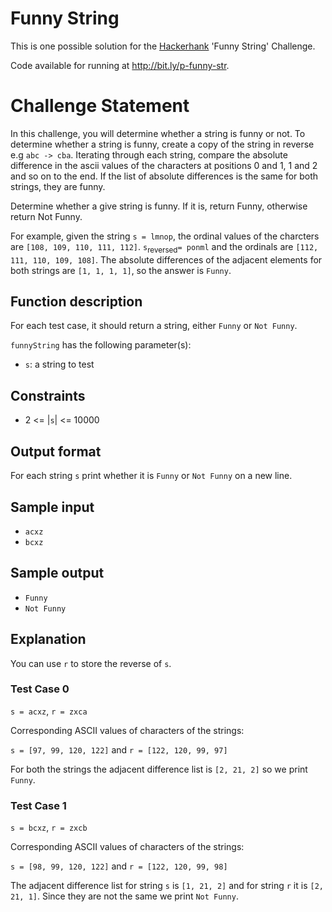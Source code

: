 # Funny String
This is one possible solution for the [Hackerhank](https://www.hackerrank.com/challenges/funny-string/) 'Funny String' Challenge. 

Code available for running at http://bit.ly/p-funny-str.

# Challenge Statement
In this challenge, you will determine whether a string is funny or not. To determine whether a string is funny, create a copy of the string in reverse e.g `abc -> cba`. Iterating through each string, compare the absolute difference in the ascii values of the characters at positions 0 and 1, 1 and 2 and so on to the end. If the list of absolute differences is the same for both strings, they are funny.

Determine whether a give string is funny. If it is, return Funny, otherwise return Not Funny.

For example, given the string `s = lmnop`, the ordinal values of the charcters are `[108, 109, 110, 111, 112]`. `s`<sub>reversed</sub>`= ponml` and the ordinals are `[112, 111, 110, 109, 108]`. The absolute differences of the adjacent elements for both strings are `[1, 1, 1, 1]`, so the answer is `Funny`.

## Function description
For each test case, it should return a string, either `Funny` or `Not Funny`.

`funnyString` has the following parameter(s):
* `s`: a string to test

## Constraints
* 2 <= |`s`| <= 10000

## Output format
For each string `s` print whether it is `Funny` or `Not Funny` on a new line.

## Sample input
* `acxz`
* `bcxz`

## Sample output
* `Funny`
* `Not Funny`

## Explanation
You can use `r` to store the reverse of `s`.

### Test Case 0  
`s = acxz`, `r = zxca`

Corresponding ASCII values of characters of the strings: 

`s = [97, 99, 120, 122]` and  `r = [122, 120, 99, 97]`

For both the strings the adjacent difference list is `[2, 21, 2]` so we print `Funny`.

### Test Case 1
`s = bcxz`, `r = zxcb`

Corresponding ASCII values of characters of the strings: 

`s = [98, 99, 120, 122]` and `r = [122, 120, 99, 98]`

The adjacent difference list for string `s` is `[1, 21, 2]` and for string `r` it is `[2, 21, 1]`. Since they are not the same we print `Not Funny`.

